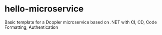 # hello-microservice

Basic template for a Doppler microservice based on .NET with CI, CD, Code Formatting, Authentication
